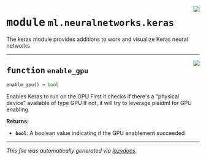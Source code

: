 <!-- markdownlint-disable -->

<a href="../../../arcus/ml/neuralnetworks/keras.py#L0"><img align="right"  src="https://img.shields.io/badge/-source-cccccc?style=flat-square" /></a>

# <kbd>module</kbd> `ml.neuralnetworks.keras`
The keras module provides additions to work and visualize Keras neural networks 


---

<a href="../../../arcus/ml/neuralnetworks/keras.py#L12"><img align="right"  src="https://img.shields.io/badge/-source-cccccc?style=flat-square" /></a>

## <kbd>function</kbd> `enable_gpu`

```python
enable_gpu() → bool
```

Enables Keras to run on the GPU First it checks if there's a "physical device" available of type GPU If not, it will try to leverage plaidml for GPU enabling 



**Returns:**
 
 - <b>`bool`</b>:  A boolean value indicating if the GPU enablement succeeded 




---

_This file was automatically generated via [lazydocs](https://github.com/ml-tooling/lazydocs)._
